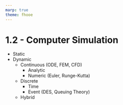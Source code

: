 ```yaml
---
marp: true
theme: fhooe
---
```


# 1.2 - Computer Simulation

- Static
- Dynamic
    - Continuous (ODE, FEM, CFD)
        - Analytic
        - Numeric (Euler, Runge-Kutta)
    - Discrete
        - Time
        - Event (DES, Queuing Theory)
    - Hybrid
